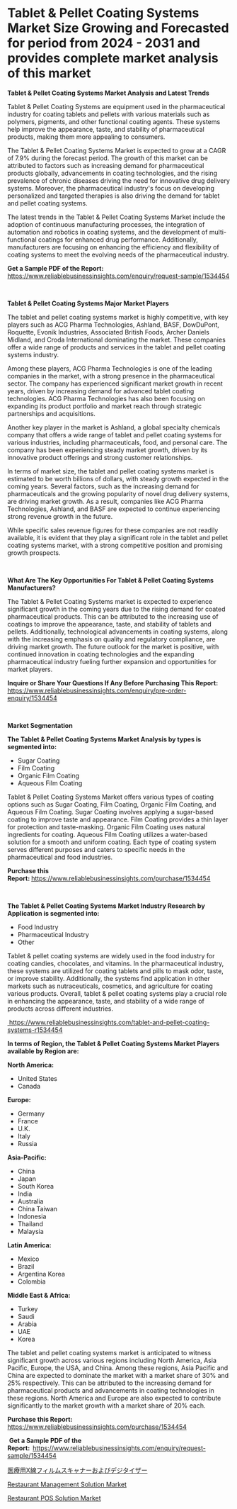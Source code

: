 <p><h1>Tablet & Pellet Coating Systems Market Size Growing and Forecasted for period from 2024 - 2031 and provides complete market analysis of this market</h1></p><p><strong>Tablet & Pellet Coating Systems Market Analysis and Latest Trends</strong></p>
<p><p>Tablet & Pellet Coating Systems are equipment used in the pharmaceutical industry for coating tablets and pellets with various materials such as polymers, pigments, and other functional coating agents. These systems help improve the appearance, taste, and stability of pharmaceutical products, making them more appealing to consumers.</p><p>The Tablet & Pellet Coating Systems Market is expected to grow at a CAGR of 7.9% during the forecast period. The growth of this market can be attributed to factors such as increasing demand for pharmaceutical products globally, advancements in coating technologies, and the rising prevalence of chronic diseases driving the need for innovative drug delivery systems. Moreover, the pharmaceutical industry's focus on developing personalized and targeted therapies is also driving the demand for tablet and pellet coating systems.</p><p>The latest trends in the Tablet & Pellet Coating Systems Market include the adoption of continuous manufacturing processes, the integration of automation and robotics in coating systems, and the development of multi-functional coatings for enhanced drug performance. Additionally, manufacturers are focusing on enhancing the efficiency and flexibility of coating systems to meet the evolving needs of the pharmaceutical industry.</p></p>
<p><strong>Get a Sample PDF of the Report:&nbsp;</strong> <a href="https://www.reliablebusinessinsights.com/enquiry/request-sample/1534454">https://www.reliablebusinessinsights.com/enquiry/request-sample/1534454</a></p>
<p>&nbsp;</p>
<p><strong>Tablet & Pellet Coating Systems Major Market Players</strong></p>
<p><p>The tablet and pellet coating systems market is highly competitive, with key players such as ACG Pharma Technologies, Ashland, BASF, DowDuPont, Roquette, Evonik Industries, Associated British Foods, Archer Daniels Midland, and Croda International dominating the market. These companies offer a wide range of products and services in the tablet and pellet coating systems industry.</p><p>Among these players, ACG Pharma Technologies is one of the leading companies in the market, with a strong presence in the pharmaceutical sector. The company has experienced significant market growth in recent years, driven by increasing demand for advanced tablet coating technologies. ACG Pharma Technologies has also been focusing on expanding its product portfolio and market reach through strategic partnerships and acquisitions.</p><p>Another key player in the market is Ashland, a global specialty chemicals company that offers a wide range of tablet and pellet coating systems for various industries, including pharmaceuticals, food, and personal care. The company has been experiencing steady market growth, driven by its innovative product offerings and strong customer relationships.</p><p>In terms of market size, the tablet and pellet coating systems market is estimated to be worth billions of dollars, with steady growth expected in the coming years. Several factors, such as the increasing demand for pharmaceuticals and the growing popularity of novel drug delivery systems, are driving market growth. As a result, companies like ACG Pharma Technologies, Ashland, and BASF are expected to continue experiencing strong revenue growth in the future.</p><p>While specific sales revenue figures for these companies are not readily available, it is evident that they play a significant role in the tablet and pellet coating systems market, with a strong competitive position and promising growth prospects.</p></p>
<p>&nbsp;</p>
<p><strong>What Are The Key Opportunities For Tablet & Pellet Coating Systems Manufacturers?</strong></p>
<p><p>The Tablet & Pellet Coating Systems market is expected to experience significant growth in the coming years due to the rising demand for coated pharmaceutical products. This can be attributed to the increasing use of coatings to improve the appearance, taste, and stability of tablets and pellets. Additionally, technological advancements in coating systems, along with the increasing emphasis on quality and regulatory compliance, are driving market growth. The future outlook for the market is positive, with continued innovation in coating technologies and the expanding pharmaceutical industry fueling further expansion and opportunities for market players.</p></p>
<p><strong>Inquire or Share Your Questions If Any Before Purchasing This Report:</strong> <a href="https://www.reliablebusinessinsights.com/enquiry/pre-order-enquiry/1534454">https://www.reliablebusinessinsights.com/enquiry/pre-order-enquiry/1534454</a></p>
<p>&nbsp;</p>
<p><strong>Market Segmentation</strong></p>
<p><strong>The Tablet & Pellet Coating Systems Market Analysis by types is segmented into:</strong></p>
<p><ul><li>Sugar Coating</li><li>Film Coating</li><li>Organic Film Coating</li><li>Aqueous Film Coating</li></ul></p>
<p><p>Tablet & Pellet Coating Systems Market offers various types of coating options such as Sugar Coating, Film Coating, Organic Film Coating, and Aqueous Film Coating. Sugar Coating involves applying a sugar-based coating to improve taste and appearance. Film Coating provides a thin layer for protection and taste-masking. Organic Film Coating uses natural ingredients for coating. Aqueous Film Coating utilizes a water-based solution for a smooth and uniform coating. Each type of coating system serves different purposes and caters to specific needs in the pharmaceutical and food industries.</p></p>
<p><strong>Purchase this Report:&nbsp;</strong><a href="https://www.reliablebusinessinsights.com/purchase/1534454">https://www.reliablebusinessinsights.com/purchase/1534454</a></p>
<p>&nbsp;</p>
<p><strong>The Tablet & Pellet Coating Systems Market Industry Research by Application is segmented into:</strong></p>
<p><ul><li>Food Industry</li><li>Pharmaceutical Industry</li><li>Other</li></ul></p>
<p><p>Tablet & pellet coating systems are widely used in the food industry for coating candies, chocolates, and vitamins. In the pharmaceutical industry, these systems are utilized for coating tablets and pills to mask odor, taste, or improve stability. Additionally, the systems find application in other markets such as nutraceuticals, cosmetics, and agriculture for coating various products. Overall, tablet & pellet coating systems play a crucial role in enhancing the appearance, taste, and stability of a wide range of products across different industries.</p></p>
<p><a href="https://www.reliablebusinessinsights.com/tablet-and-pellet-coating-systems-r1534454">&nbsp;https://www.reliablebusinessinsights.com/tablet-and-pellet-coating-systems-r1534454</a></p>
<p><strong>In terms of Region, the Tablet & Pellet Coating Systems Market Players available by Region are:</strong></p>
<p>
    <p> <strong> North America: </strong>
        <ul>
            <li>United States</li>
            <li>Canada</li>
        </ul>
        </p> 
    <p> <strong> Europe: </strong>
        <ul>
            <li>Germany</li>
            <li>France</li>
            <li>U.K.</li>
            <li>Italy</li>
            <li>Russia</li>
        </ul>
        </p> 
    <p> <strong> Asia-Pacific: </strong>
        <ul>
            <li>China</li>
            <li>Japan</li>
            <li>South Korea</li>
            <li>India</li>
            <li>Australia</li>
            <li>China Taiwan</li>
            <li>Indonesia</li>
            <li>Thailand</li>
            <li>Malaysia</li>
        </ul>
        </p> 
    <p> <strong> Latin America: </strong>
        <ul>
            <li>Mexico</li>
            <li>Brazil</li>
            <li>Argentina Korea</li>
            <li>Colombia</li>
        </ul>
        </p> 
    <p> <strong> Middle East & Africa: </strong>
        <ul>
            <li>Turkey</li>
            <li>Saudi</li>
            <li>Arabia</li>
            <li>UAE</li>
            <li>Korea</li>
        </ul>
    </p>
    </p>
<p><p>The tablet and pellet coating systems market is anticipated to witness significant growth across various regions including North America, Asia Pacific, Europe, the USA, and China. Among these regions, Asia Pacific and China are expected to dominate the market with a market share of 30% and 25% respectively. This can be attributed to the increasing demand for pharmaceutical products and advancements in coating technologies in these regions. North America and Europe are also expected to contribute significantly to the market growth with a market share of 20% each.</p></p>
<p><strong>Purchase this Report: </strong><a href="https://www.reliablebusinessinsights.com/purchase/1534454">https://www.reliablebusinessinsights.com/purchase/1534454</a></p>
<p>&nbsp;<strong>Get a Sample PDF of the Report:&nbsp;&nbsp;</strong><a href="https://www.reliablebusinessinsights.com/enquiry/request-sample/1534454">https://www.reliablebusinessinsights.com/enquiry/request-sample/1534454</a></p>
<p><strong></strong></p>
<p><p><a href="https://github.com/zjkmgcs938405/Market-Research-Report-List-3/blob/main/4239316179063.md">医療用X線フィルムスキャナーおよびデジタイザー</a></p><p><a href="https://github.com/shotows/Market-Research-Report-List-3/blob/main/restaurant-management-solution-market.md">Restaurant Management Solution Market</a></p><p><a href="https://github.com/Sinjinluong3e0awx2m195k76/Market-Research-Report-List-3/blob/main/restaurant-pos-solution-market.md">Restaurant POS Solution Market</a></p></p>